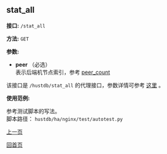## stat_all ##

**接口:** `/stat_all`

**方法:** `GET`

**参数:** 

*  **peer** （必选）  
表示后端机节点索引，参考 [peer_count](peer_count.md)

该接口是 `/hustdb/stat_all` 的代理接口，参数详情可参考 [这里](../hustdb/hustdb/stat_all.md) 。

**使用范例:**

参考测试脚本的写法。  
脚本路径： `hustdb/ha/nginx/test/autotest.py`

[上一页](../ha.md)

[回首页](../../index.md)